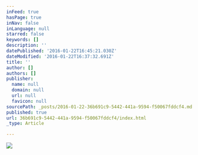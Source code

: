 ```yaml
---
inFeed: true
hasPage: true
inNav: false
inLanguage: null
starred: false
keywords: []
description: ''
datePublished: '2016-01-22T16:45:21.030Z'
dateModified: '2016-01-22T16:37:32.691Z'
title: ''
author: []
authors: []
publisher:
  name: null
  domain: null
  url: null
  favicon: null
sourcePath: _posts/2016-01-22-36b691c9-5442-441a-9594-f50067fddcf4.md
published: true
url: 36b691c9-5442-441a-9594-f50067fddcf4/index.html
_type: Article

---
```

![](https://the-grid-user-content.s3-us-west-2.amazonaws.com/599cbf56-b090-48c4-85af-41be66d56825.jpg)